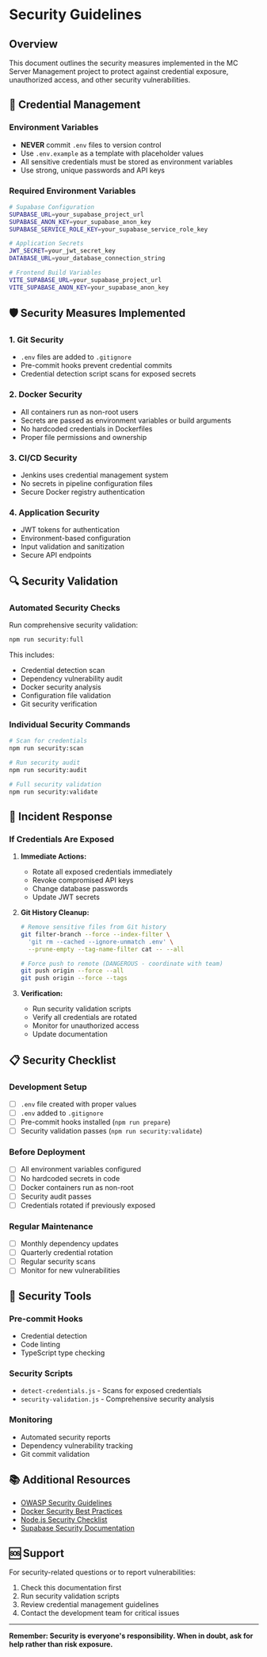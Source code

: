 # Security Guidelines

## Overview

This document outlines the security measures implemented in the MC Server Management project to protect against credential exposure, unauthorized access, and other security vulnerabilities.

## 🔐 Credential Management

### Environment Variables

- **NEVER** commit `.env` files to version control
- Use `.env.example` as a template with placeholder values
- All sensitive credentials must be stored as environment variables
- Use strong, unique passwords and API keys

### Required Environment Variables

```bash
# Supabase Configuration
SUPABASE_URL=your_supabase_project_url
SUPABASE_ANON_KEY=your_supabase_anon_key
SUPABASE_SERVICE_ROLE_KEY=your_supabase_service_role_key

# Application Secrets
JWT_SECRET=your_jwt_secret_key
DATABASE_URL=your_database_connection_string

# Frontend Build Variables
VITE_SUPABASE_URL=your_supabase_project_url
VITE_SUPABASE_ANON_KEY=your_supabase_anon_key
```

## 🛡️ Security Measures Implemented

### 1. Git Security

- `.env` files are added to `.gitignore`
- Pre-commit hooks prevent credential commits
- Credential detection script scans for exposed secrets

### 2. Docker Security

- All containers run as non-root users
- Secrets are passed as environment variables or build arguments
- No hardcoded credentials in Dockerfiles
- Proper file permissions and ownership

### 3. CI/CD Security

- Jenkins uses credential management system
- No secrets in pipeline configuration files
- Secure Docker registry authentication

### 4. Application Security

- JWT tokens for authentication
- Environment-based configuration
- Input validation and sanitization
- Secure API endpoints

## 🔍 Security Validation

### Automated Security Checks

Run comprehensive security validation:

```bash
npm run security:full
```

This includes:

- Credential detection scan
- Dependency vulnerability audit
- Docker security analysis
- Configuration file validation
- Git security verification

### Individual Security Commands

```bash
# Scan for credentials
npm run security:scan

# Run security audit
npm run security:audit

# Full security validation
npm run security:validate
```

## 🚨 Incident Response

### If Credentials Are Exposed

1. **Immediate Actions:**
   - Rotate all exposed credentials immediately
   - Revoke compromised API keys
   - Change database passwords
   - Update JWT secrets

2. **Git History Cleanup:**

   ```bash
   # Remove sensitive files from Git history
   git filter-branch --force --index-filter \
     'git rm --cached --ignore-unmatch .env' \
     --prune-empty --tag-name-filter cat -- --all

   # Force push to remote (DANGEROUS - coordinate with team)
   git push origin --force --all
   git push origin --force --tags
   ```

3. **Verification:**
   - Run security validation scripts
   - Verify all credentials are rotated
   - Monitor for unauthorized access
   - Update documentation

## 📋 Security Checklist

### Development Setup

- [ ] `.env` file created with proper values
- [ ] `.env` added to `.gitignore`
- [ ] Pre-commit hooks installed (`npm run prepare`)
- [ ] Security validation passes (`npm run security:validate`)

### Before Deployment

- [ ] All environment variables configured
- [ ] No hardcoded secrets in code
- [ ] Docker containers run as non-root
- [ ] Security audit passes
- [ ] Credentials rotated if previously exposed

### Regular Maintenance

- [ ] Monthly dependency updates
- [ ] Quarterly credential rotation
- [ ] Regular security scans
- [ ] Monitor for new vulnerabilities

## 🔧 Security Tools

### Pre-commit Hooks

- Credential detection
- Code linting
- TypeScript type checking

### Security Scripts

- `detect-credentials.js` - Scans for exposed credentials
- `security-validation.js` - Comprehensive security analysis

### Monitoring

- Automated security reports
- Dependency vulnerability tracking
- Git commit validation

## 📚 Additional Resources

- [OWASP Security Guidelines](https://owasp.org/)
- [Docker Security Best Practices](https://docs.docker.com/develop/security-best-practices/)
- [Node.js Security Checklist](https://blog.risingstack.com/node-js-security-checklist/)
- [Supabase Security Documentation](https://supabase.com/docs/guides/auth)

## 🆘 Support

For security-related questions or to report vulnerabilities:

1. Check this documentation first
2. Run security validation scripts
3. Review credential management guidelines
4. Contact the development team for critical issues

---

**Remember: Security is everyone's responsibility. When in doubt, ask for help rather than risk exposure.**
